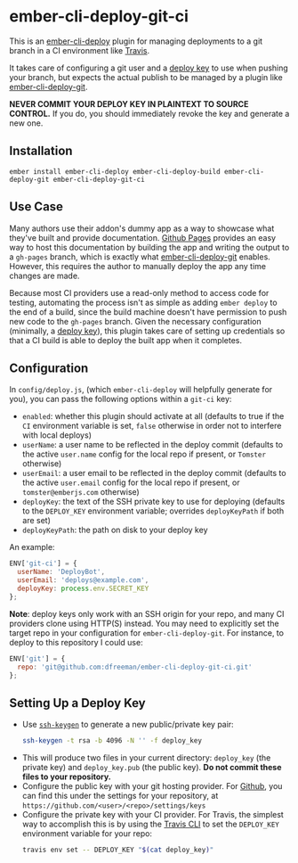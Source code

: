 # ember-cli-deploy-git-ci

This is an [ember-cli-deploy](http://ember-cli.github.io/ember-cli-deploy/) plugin for managing deployments to a git branch in a CI environment like [Travis](https://travis-ci.org/).

It takes care of configuring a git user and a [deploy key](https://developer.github.com/v3/guides/managing-deploy-keys/#deploy-keys) to use when pushing your branch, but expects the actual publish to be managed by a plugin like [ember-cli-deploy-git](https://github.com/ef4/ember-cli-deploy-git).

**NEVER COMMIT YOUR DEPLOY KEY IN PLAINTEXT TO SOURCE CONTROL.** If you do, you should immediately revoke the key and generate a new one.

## Installation

`ember install ember-cli-deploy ember-cli-deploy-build ember-cli-deploy-git ember-cli-deploy-git-ci`

## Use Case

Many authors use their addon's dummy app as a way to showcase what they've built and provide documentation. [Github Pages](https://pages.github.com/) provides an easy way to host this documentation by building the app and writing the output to a `gh-pages` branch, which is exactly what [ember-cli-deploy-git](https://github.com/ef4/ember-cli-deploy-git) enables. However, this requires the author to manually deploy the app any time changes are made.

Because most CI providers use a read-only method to access code for testing, automating the process isn't as simple as adding `ember deploy` to the end of a build, since the build machine doesn't have permission to push new code to the `gh-pages` branch. Given the necessary configuration (minimally, a [deploy key](https://developer.github.com/v3/guides/managing-deploy-keys/#deploy-keys)), this plugin takes care of setting up credentials so that a CI build is able to deploy the built app when it completes.

## Configuration

In `config/deploy.js`, (which `ember-cli-deploy` will helpfully generate for you), you can pass the following options within a `git-ci` key:

 - `enabled`: whether this plugin should activate at all (defaults to true if the `CI` environment variable is set, `false` otherwise in order not to interfere with local deploys)
 - `userName`: a user name to be reflected in the deploy commit (defaults to the active `user.name` config for the local repo if present, or `Tomster` otherwise)
 - `userEmail`: a user email to be reflected in the deploy commit (defaults to the active `user.email` config for the local repo if present, or `tomster@emberjs.com` otherwise)
 - `deployKey`: the text of the SSH private key to use for deploying (defaults to the `DEPLOY_KEY` environment variable; overrides `deployKeyPath` if both are set)
 - `deployKeyPath`: the path on disk to your deploy key

An example:

```js
ENV['git-ci'] = {
  userName: 'DeployBot',
  userEmail: 'deploys@example.com',
  deployKey: process.env.SECRET_KEY
};
```

**Note**: deploy keys only work with an SSH origin for your repo, and many CI providers clone using HTTP(S) instead. You may need to explicitly set the target repo in your configuration for `ember-cli-deploy-git`. For instance, to deploy to this repository I could use:

```js
ENV['git'] = {
  repo: 'git@github.com:dfreeman/ember-cli-deploy-git-ci.git'
};
```

## Setting Up a Deploy Key

- Use [`ssh-keygen`](https://www.freebsd.org/cgi/man.cgi?query=ssh-keygen&sektion=1&manpath=OpenBSD+3.9) to generate a new public/private key pair:
  ```bash
  ssh-keygen -t rsa -b 4096 -N '' -f deploy_key
  ```
- This will produce two files in your current directory: `deploy_key` (the private key) and `deploy_key.pub` (the public key). **Do not commit these files to your repository.**
- Configure the public key with your git hosting provider. For [Github](https://developer.github.com/v3/guides/managing-deploy-keys/#deploy-keys), you can find this under the settings for your repository, at `https://github.com/<user>/<repo>/settings/keys`
- Configure the private key with your CI provider. For Travis, the simplest way to accomplish this is by using the [Travis CLI](https://github.com/travis-ci/travis.rb#installation) to set the `DEPLOY_KEY` environment variable for your repo:
  ```bash
  travis env set -- DEPLOY_KEY "$(cat deploy_key)"
  ```

